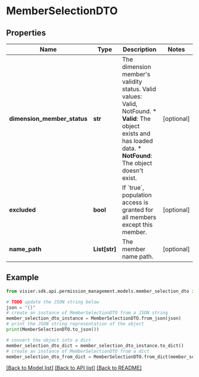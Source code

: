 # MemberSelectionDTO


## Properties

Name | Type | Description | Notes
------------ | ------------- | ------------- | -------------
**dimension_member_status** | **str** | The dimension member&#39;s validity status. Valid values: Valid, NotFound.  * **Valid**: The object exists and has loaded data.  * **NotFound**: The object doesn&#39;t exist. | [optional] 
**excluded** | **bool** | If &#x60;true&#x60;, population access is granted for all members except this member. | [optional] 
**name_path** | **List[str]** | The member name path. | [optional] 

## Example

```python
from visier.sdk.api.permission_management.models.member_selection_dto import MemberSelectionDTO

# TODO update the JSON string below
json = "{}"
# create an instance of MemberSelectionDTO from a JSON string
member_selection_dto_instance = MemberSelectionDTO.from_json(json)
# print the JSON string representation of the object
print(MemberSelectionDTO.to_json())

# convert the object into a dict
member_selection_dto_dict = member_selection_dto_instance.to_dict()
# create an instance of MemberSelectionDTO from a dict
member_selection_dto_from_dict = MemberSelectionDTO.from_dict(member_selection_dto_dict)
```
[[Back to Model list]](../README.md#documentation-for-models) [[Back to API list]](../README.md#documentation-for-api-endpoints) [[Back to README]](../README.md)


